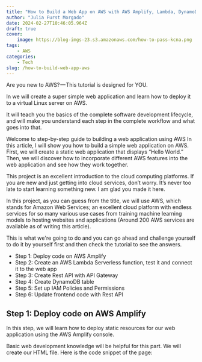 ```yaml
---
title: "How to Build a Web App on AWS with AWS Amplify, Lambda, DynamoDB and API Gateway"
author: "Julia Furst Morgado"
date: 2024-02-27T10:46:05.964Z
draft: true
cover:
    image: https://blog-imgs-23.s3.amazonaws.com/how-to-pass-kcna.png
tags: 
    - AWS
categories: 
    - Tech
slug: /how-to-build-web-app-aws
---
```


Are you new to AWS? — This tutorial is designed for YOU.

In we will create a super simple web application and learn how to deploy it to a virtual Linux server on AWS.

It will teach you the basics of the complete software development lifecycle, and will make you understand each step in the complete workflow and what goes into that.

Welcome to step-by-step guide to building a web application using AWS
In this article, I will show you how to build a simple web application on AWS. First, we will create a static web application that displays “Hello World.” Then, we will discover how to incorporate different AWS features into the web application and see how they work together. 

This project is an excellent introduction to the cloud computing platforms. If you are new and just getting into cloud services, don’t worry. It’s never too late to start learning something new. I am glad you made it here. 

In this project, as you can guess from the title, we will use AWS, which stands for Amazon Web Services; an excellent cloud platform with endless services for so many various use cases from training machine learning models to hosting websites and applications (Around 200 AWS services are available as of writing this article). 

This is what we're going to do and you can go ahead and challenge yourself to do it by yourself first and then check the tutorial to see the answers.

- Step 1: Deploy code on AWS Amplify
- Step 2: Create an AWS Lambda Serverless function, test it and connect it to the web app
- Step 3: Create Rest API with API Gateway
- Step 4: Create DynamoDB table
- Step 5: Set up IAM Policies and Permissions
- Step 6: Update frontend code with Rest API

## Step 1: Deploy code on AWS Amplify

In this step, we will learn how to deploy static resources for our web application using the AWS Amplify console. 

Basic web development knowledge will be helpful for this part. We will create our HTML file. Here is the code snippet of the page:




